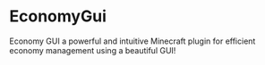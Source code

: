 # EconomyGui
Economy GUI a powerful and intuitive Minecraft plugin for efficient economy management using a beautiful GUI!
